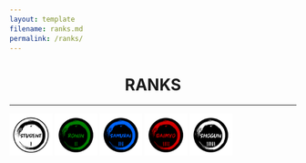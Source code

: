 ```yaml
---
layout: template
filename: ranks.md
permalink: /ranks/
---
```

<center> <h1> RANKS </h1> </center>
<hr>

<img src="/OSINTStudentLogo.svg" width="75" height="75" alt="Student"/> 
<img src="/OSINTRONINLogo.svg" width="75" height="75" alt="Ronin"/>
<img src="/OSINTSamuraiLogo.svg" width="75" height="75" alt="Samurai"/>
<img src="/OSINTDaimyoLogo.svg" width="75" height="75" alt="Daimyo"/>
<img src="/OSINTShogunLogo.svg" width="75" height="75" alt="Shogun"/>
